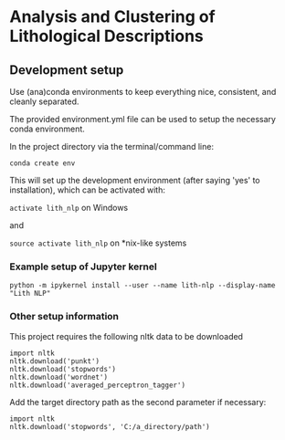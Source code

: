 # Analysis and Clustering of Lithological Descriptions


## Development setup

Use (ana)conda environments to keep everything nice, consistent, and cleanly separated.

The provided environment.yml file can be used to setup the necessary conda environment.

In the project directory via the terminal/command line:

`conda create env`

This will set up the development environment (after saying 'yes' to installation), which can be activated with:

`activate lith_nlp` on Windows

and

`source activate lith_nlp` on *nix-like systems

### Example setup of Jupyter kernel

`python -m ipykernel install --user --name lith-nlp --display-name "Lith NLP"`

### Other setup information

This project requires the following nltk data to be downloaded

```
import nltk
nltk.download('punkt')
nltk.download('stopwords')
nltk.download('wordnet')
nltk.download('averaged_perceptron_tagger')
```

Add the target directory path as the second parameter if necessary:

```
import nltk
nltk.download('stopwords', 'C:/a_directory/path')
```

